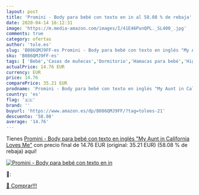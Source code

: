```yaml
---
layout: post
title: 'Promini - Body para bebé con texto en in al 58.08 % de rebaja'
date: 2020-04-14 16:12:31
image: 'https://m.media-amazon.com/images/I/41E46PunQPL._SL400_.jpg'
comments: true
category: ofertas
author: 'tole.es'
slug: 'B086QMJ9FF-es Promini - Body para bebé con texto en inglés "My Aunt in...'
sku: 'B086QMJ9FF-es'
tags: [ 'Bebé','Casas de muñecas','Dormitorio','Hamacas para bebé','Higiene','Higiene y cuidado','Hogar y cocina','Juguetes','Juguetes y juegos','Kits de higiene','Moldes y bandejas para hielo','Muebles para bebé','Muñecas y accesorios','Seguridad','Utensilios de bar','Utensilios de cocina','Vigilabebés','bebé', ]
actualPrice: 14.76 EUR
currency: EUR
price: 14.76
comparePrice: 35.21 EUR
prodname: 'Promini - Body para bebé con texto en inglés "My Aunt in California Loves Me"'
country: 'es'
flag: '🇪🇸'
brand: ''
buyurl: 'https://www.amazon.es/dp/B086QMJ9FF/?tag=tolees-21'
descuento: '58.08'
average: '14.76'
---
```


Tienes [Promini - Body para bebé con texto en inglés "My Aunt in California Loves Me"](https://www.amazon.es/dp/B086QMJ9FF/?tag=tolees-21) con precio final de  14.76 EUR (original: 35.21 EUR) (58.08 %  de rebaja) aqui!

[![Promini - Body para bebé con texto en in](https://m.media-amazon.com/images/I/41E46PunQPL._SL400_.jpg)](https://www.amazon.es/dp/B086QMJ9FF/?tag=tolees-21)

🔎:


[🛒 Comprar!!!](https://www.amazon.es/dp/B086QMJ9FF/?tag=tolees-21)
